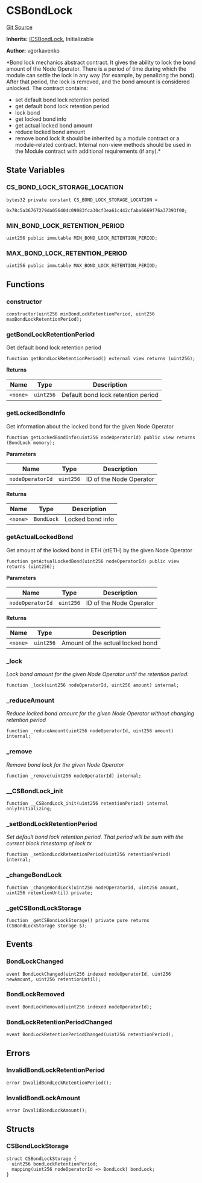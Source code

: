 # CSBondLock

[Git Source](https://github.com/lidofinance/community-staking-module/blob/ed13582ed87bf90a004e225eef6ca845b31d396d/src/abstract/CSBondLock.sol)

**Inherits:**
[ICSBondLock](/src/interfaces/ICSBondLock.sol/interface.ICSBondLock.md), Initializable

**Author:**
vgorkavenko

\*Bond lock mechanics abstract contract.
It gives the ability to lock the bond amount of the Node Operator.
There is a period of time during which the module can settle the lock in any way (for example, by penalizing the bond).
After that period, the lock is removed, and the bond amount is considered unlocked.
The contract contains:

- set default bond lock retention period
- get default bond lock retention period
- lock bond
- get locked bond info
- get actual locked bond amount
- reduce locked bond amount
- remove bond lock
  It should be inherited by a module contract or a module-related contract.
  Internal non-view methods should be used in the Module contract with additional requirements (if any).\*

## State Variables

### CS_BOND_LOCK_STORAGE_LOCATION

```solidity
bytes32 private constant CS_BOND_LOCK_STORAGE_LOCATION =
    0x78c5a36767279da056404c09083fca30cf3ea61c442cfaba6669f76a37393f00;
```

### MIN_BOND_LOCK_RETENTION_PERIOD

```solidity
uint256 public immutable MIN_BOND_LOCK_RETENTION_PERIOD;
```

### MAX_BOND_LOCK_RETENTION_PERIOD

```solidity
uint256 public immutable MAX_BOND_LOCK_RETENTION_PERIOD;
```

## Functions

### constructor

```solidity
constructor(uint256 minBondLockRetentionPeriod, uint256 maxBondLockRetentionPeriod);
```

### getBondLockRetentionPeriod

Get default bond lock retention period

```solidity
function getBondLockRetentionPeriod() external view returns (uint256);
```

**Returns**

| Name     | Type      | Description                        |
| -------- | --------- | ---------------------------------- |
| `<none>` | `uint256` | Default bond lock retention period |

### getLockedBondInfo

Get information about the locked bond for the given Node Operator

```solidity
function getLockedBondInfo(uint256 nodeOperatorId) public view returns (BondLock memory);
```

**Parameters**

| Name             | Type      | Description             |
| ---------------- | --------- | ----------------------- |
| `nodeOperatorId` | `uint256` | ID of the Node Operator |

**Returns**

| Name     | Type       | Description      |
| -------- | ---------- | ---------------- |
| `<none>` | `BondLock` | Locked bond info |

### getActualLockedBond

Get amount of the locked bond in ETH (stETH) by the given Node Operator

```solidity
function getActualLockedBond(uint256 nodeOperatorId) public view returns (uint256);
```

**Parameters**

| Name             | Type      | Description             |
| ---------------- | --------- | ----------------------- |
| `nodeOperatorId` | `uint256` | ID of the Node Operator |

**Returns**

| Name     | Type      | Description                      |
| -------- | --------- | -------------------------------- |
| `<none>` | `uint256` | Amount of the actual locked bond |

### \_lock

_Lock bond amount for the given Node Operator until the retention period._

```solidity
function _lock(uint256 nodeOperatorId, uint256 amount) internal;
```

### \_reduceAmount

_Reduce locked bond amount for the given Node Operator without changing retention period_

```solidity
function _reduceAmount(uint256 nodeOperatorId, uint256 amount) internal;
```

### \_remove

_Remove bond lock for the given Node Operator_

```solidity
function _remove(uint256 nodeOperatorId) internal;
```

### \_\_CSBondLock_init

```solidity
function __CSBondLock_init(uint256 retentionPeriod) internal onlyInitializing;
```

### \_setBondLockRetentionPeriod

_Set default bond lock retention period. That period will be sum with the current block timestamp of lock tx_

```solidity
function _setBondLockRetentionPeriod(uint256 retentionPeriod) internal;
```

### \_changeBondLock

```solidity
function _changeBondLock(uint256 nodeOperatorId, uint256 amount, uint256 retentionUntil) private;
```

### \_getCSBondLockStorage

```solidity
function _getCSBondLockStorage() private pure returns (CSBondLockStorage storage $);
```

## Events

### BondLockChanged

```solidity
event BondLockChanged(uint256 indexed nodeOperatorId, uint256 newAmount, uint256 retentionUntil);
```

### BondLockRemoved

```solidity
event BondLockRemoved(uint256 indexed nodeOperatorId);
```

### BondLockRetentionPeriodChanged

```solidity
event BondLockRetentionPeriodChanged(uint256 retentionPeriod);
```

## Errors

### InvalidBondLockRetentionPeriod

```solidity
error InvalidBondLockRetentionPeriod();
```

### InvalidBondLockAmount

```solidity
error InvalidBondLockAmount();
```

## Structs

### CSBondLockStorage

```solidity
struct CSBondLockStorage {
  uint256 bondLockRetentionPeriod;
  mapping(uint256 nodeOperatorId => BondLock) bondLock;
}
```
